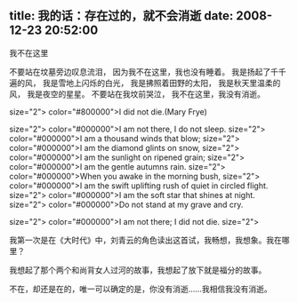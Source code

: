 title: 我的话：存在过的，就不会消逝
date: 2008-12-23 20:52:00
---

&#25105;&#19981;&#22312;&#36825;&#37324; 

 &#19981;&#35201;&#31449;&#22312;&#22367;&#22675;&#26049;&#36793;&#21497;&#24687;&#27969;&#27882;&#65292;
 &#22240;&#20026;&#25105;&#19981;&#22312;&#36825;&#37324;&#65292;&#25105;&#20063;&#27809;&#26377;&#30561;&#30528;&#12290;
 &#25105;&#26159;&#25196;&#36215;&#20102;&#21315;&#21315;&#36941;&#30340;&#39118;&#65292;
 &#25105;&#26159;&#38634;&#22320;&#19978;&#38378;&#28865;&#30340;&#30333;&#20809;&#65292;
 &#25105;&#26159;&#25282;&#29031;&#30528;&#30000;&#37326;&#30340;&#22826;&#38451;&#65292;
 &#25105;&#26159;&#31179;&#22825;&#37324;&#28201;&#26580;&#30340;&#39118;&#65292;
 &#25105;&#26159;&#22812;&#31354;&#30340;&#26143;&#26143;&#12290;
 &#19981;&#35201;&#31449;&#22312;&#25105;&#22367;&#21069;&#21741;&#27875;&#65292;
 &#25105;&#19981;&#22312;&#36825;&#37324;&#65292;&#25105;&#27809;&#26377;&#28040;&#36893;&#12290;

  size="2"> color="#800000">I did not die.(Mary Frye)

  size="2"> color="#000000">I am not there, I do not sleep. 
  size="2"> color="#000000">I am a thousand winds that blow; 
  size="2"> color="#000000">I am the diamond glints on snow, 
  size="2"> color="#000000">I am the sunlight on ripened grain; 
  size="2"> color="#000000">I am the gentle autumns rain. 
  size="2"> color="#000000">When you awake in the morning bush, 
  size="2"> color="#000000">I am the swift uplifting rush of quiet in circled flight. 
  size="2"> color="#000000">I am the soft star that shines at night. 
  size="2"> color="#000000">Do not stand at my grave and cry. 

  size="2"> color="#000000">I am not there; I did not die. size="2">     

 &#25105;&#31532;&#19968;&#27425;&#26159;&#22312;&#12298;&#22823;&#26102;&#20195;&#12299;&#20013;&#65292;&#21016;&#38738;&#20113;&#30340;&#35282;&#33394;&#35835;&#20986;&#36825;&#39318;&#35797;&#65292;&#25105;&#30021;&#24819;&#65292;&#25105;&#24819;&#35937;&#12290;&#25105;&#22312;&#21738;&#37324;&#65311;

 &#25105;&#24819;&#36215;&#20102;&#37027;&#20010;&#20004;&#20010;&#21644;&#23578;&#32972;&#22899;&#20154;&#36807;&#27827;&#30340;&#25925;&#20107;&#65292;&#25105;&#24819;&#36215;&#20102;&#25918;&#19979;&#23601;&#26159;&#31119;&#20998;&#30340;&#25925;&#20107;&#12290;

 &#19981;&#22312;&#65292;&#21364;&#36824;&#26159;&#22312;&#30340;&#65292;&#21807;&#19968;&#21487;&#20197;&#30830;&#23450;&#30340;&#26159;&#65292;&#20320;&#27809;&#26377;&#28040;&#36893;&#8230;&#8230;&#25105;&#30456;&#20449;&#25105;&#27809;&#26377;&#28040;&#36893;&#12290;
